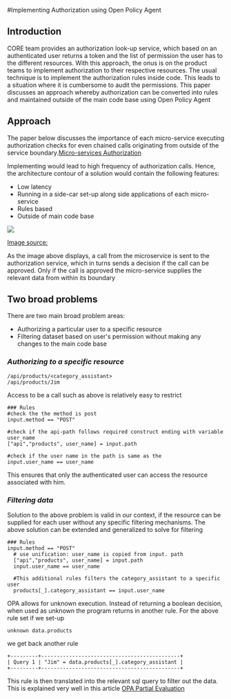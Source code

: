 #Implementing Authorization using Open Policy Agent

## Introduction

CORE team provides an authorization look-up service, which based on an authenticated user returns a token and the list of permission the user has to the different resources. With this approach, the onus is on the product teams to implement authorization to their respective resources. The usual technique is to implement the authorization rules inside code. This leads to a situation where it is cumbersome to audit the permissions. This paper discusses an approach whereby authorization can be converted into rules and maintained outside of the main code base using Open Policy Agent

## Approach

The paper below discusses the importance of each micro-service executing authorization checks for even chained calls originating from outside of the service boundary.[Micro-services Authorization](https://sainsburys-confluence.valiantys.net/x/mWVCAw)

Implementing would lead to high frequency of authorization calls. Hence, the architecture contour of a solution would contain the following features:
* Low latency
* Running in a side-car set-up along side applications of each micro-service
* Rules based
* Outside of main code base

![](https://miro.medium.com/max/826/1*CrFdCcWgaFT2EqGV2tds3w.png)

[Image source:](https://blog.openpolicyagent.org/write-policy-in-opa-enforce-policy-in-sql-d9d24db93bf4)

As the image above displays, a call from the microservice is sent to the authorization service, which in turns sends a decision if the call can be approved. Only if the call is approved the micro-service supplies the relevant data from within its boundary

## Two broad problems

There are two main broad problem areas:
* Authorizing a particular user to a specific resource
* Filtering dataset based on user's permission without making any changes to the main code base

### *Authorizing to a specific resource*

```
/api/products/<category_assistant>
/api/products/Jim
```

Access to be a call such as above is relatively easy to restrict

```
### Rules
#check the the method is post
input.method == "POST"

#check if the api-path follows required construct ending with variable user_name
["api","products", user_name] = input.path 

#check if the user name in the path is same as the
input.user_name == user_name
```
This ensures that only the authenticated user can access the resource associated with him. 

### *Filtering data*

Solution to the above problem is valid in our context, if the resource can be supplied for each user without any specific filtering mechanisms. The above solution can be extended and generalized to solve for filtering

```
### Rules
input.method == "POST"
  # use unification: user_name is copied from input. path
  ["api","products", user_name] = input.path 
  input.user_name == user_name

  #This additional rules filters the category_assistant to a specific user
  products[_].category_assistant == input.user_name
```

OPA allows for unknown execution. Instead of returning a boolean decision, when used as unknown the program returns in another rule. For the above rule set if we set-up 
```
unknown data.products
```
we get back another rule

```
+---------+---------------------------------------------+
| Query 1 | "Jim" = data.products[_].category_assistant |
+---------+---------------------------------------------+
````

This rule is then translated into the relevant sql query to filter out the data. This is explained very well in this article [OPA Partial Evaluation](https://blog.openpolicyagent.org/partial-evaluation-162750eaf422)